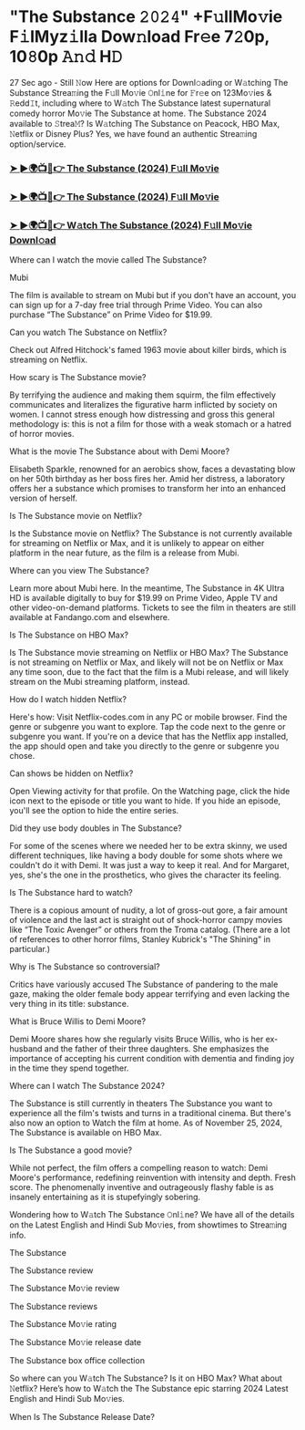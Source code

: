 #  "The Substance 𝟸𝟶𝟸𝟺" +F𝚞llMo𝚟ie F𝚒lMyz𝚒lla Dow𝚗load Fr𝚎e 7𝟸0p, 10𝟾0p 𝙰𝚗𝚍 H𝙳

27 Sec ago - Still 𝙽ow Here are options for Downl𝚘ading or W𝚊tching The Substance Strea𝚖ing the F𝚞ll Mo𝚟ie 𝙾nl𝚒ne for 𝙵r𝚎e on 123Mo𝚟ies & 𝚁edd𝙸t, including where to W𝚊tch The Substance latest supernatural comedy horror Mo𝚟ie The Substance at home. The Substance 2024 available to 𝚂trea𝙼? Is W𝚊tching The Substance on Peacock, HBO Max, 𝙽etflix or Disney Plus? Yes, we have found an authentic Strea𝚖ing option/service.

<h3><a href="https://flixmedia.online/en/movie/933260/the-substance.git">➤ ►🌍📺📱👉 The Substance (2024) F𝚞ll Mo𝚟ie</a></h3>

<h3><a href="https://flixmedia.online/en/movie/933260/the-substance.git">➤ ►🌍📺📱👉 The Substance (2024) F𝚞ll Mo𝚟ie</a></h3>

<h3><a href="https://flixmedia.online/en/movie/933260/the-substance.git">➤ ►🌍📺📱👉 W𝚊tch The Substance (2024) F𝚞ll Mo𝚟ie Downl𝚘ad</a></h3>

Where can I watch the movie called The Substance?

Mubi

The film is available to stream on Mubi but if you don't have an account, you can sign up for a 7-day free trial through Prime Video. You can also purchase “The Substance” on Prime Video for $19.99.

Can you watch The Substance on Netflix?

Check out Alfred Hitchock's famed 1963 movie about killer birds, which is streaming on Netflix.

How scary is The Substance movie?

By terrifying the audience and making them squirm, the film effectively communicates and literalizes the figurative harm inflicted by society on women. I cannot stress enough how distressing and gross this general methodology is: this is not a film for those with a weak stomach or a hatred of horror movies.

What is the movie The Substance about with Demi Moore?

Elisabeth Sparkle, renowned for an aerobics show, faces a devastating blow on her 50th birthday as her boss fires her. Amid her distress, a laboratory offers her a substance which promises to transform her into an enhanced version of herself.

Is The Substance movie on Netflix?

Is the Substance movie on Netflix? The Substance is not currently available for streaming on Netflix or Max, and it is unlikely to appear on either platform in the near future, as the film is a release from Mubi.

Where can you view The Substance?

Learn more about Mubi here. In the meantime, The Substance in 4K Ultra HD is available digitally to buy for $19.99 on Prime Video, Apple TV and other video-on-demand platforms. Tickets to see the film in theaters are still available at Fandango.com and elsewhere.

Is The Substance on HBO Max?

Is The Substance movie streaming on Netflix or HBO Max? The Substance is not streaming on Netflix or Max, and likely will not be on Netflix or Max any time soon, due to the fact that the film is a Mubi release, and will likely stream on the Mubi streaming platform, instead.

How do I watch hidden Netflix?

Here's how:
Visit Netflix-codes.com in any PC or mobile browser.
Find the genre or subgenre you want to explore.
Tap the code next to the genre or subgenre you want.
If you're on a device that has the Netflix app installed, the app should open and take you directly to the genre or subgenre you chose.

Can shows be hidden on Netflix?

Open Viewing activity for that profile. On the Watching page, click the hide icon next to the episode or title you want to hide. If you hide an episode, you'll see the option to hide the entire series.

Did they use body doubles in The Substance?

For some of the scenes where we needed her to be extra skinny, we used different techniques, like having a body double for some shots where we couldn't do it with Demi. It was just a way to keep it real. And for Margaret, yes, she's the one in the prosthetics, who gives the character its feeling.

Is The Substance hard to watch?

There is a copious amount of nudity, a lot of gross-out gore, a fair amount of violence and the last act is straight out of shock-horror campy movies like “The Toxic Avenger” or others from the Troma catalog. (There are a lot of references to other horror films, Stanley Kubrick's "The Shining" in particular.)

Why is The Substance so controversial?

Critics have variously accused The Substance of pandering to the male gaze, making the older female body appear terrifying and even lacking the very thing in its title: substance.

What is Bruce Willis to Demi Moore?

Demi Moore shares how she regularly visits Bruce Willis, who is her ex-husband and the father of their three daughters. She emphasizes the importance of accepting his current condition with dementia and finding joy in the time they spend together.

Where can I watch The Substance 2024?

The Substance is still currently in theaters The Substance you want to experience all the film's twists and turns in a traditional cinema. But there's also now an option to Watch the film at home. As of November 25, 2024, The Substance is available on HBO Max.

Is The Substance a good movie?

While not perfect, the film offers a compelling reason to watch: Demi Moore's performance, redefining reinvention with intensity and depth. Fresh score. The phenomenally inventive and outrageously flashy fable is as insanely entertaining as it is stupefyingly sobering.

Wondering how to W𝚊tch The Substance 𝙾nl𝚒ne? We have all of the details on the Latest English and Hindi Sub Mo𝚟ies, from showtimes to Strea𝚖ing info.

The Substance

The Substance review

The Substance Mo𝚟ie review

The Substance reviews

The Substance Mo𝚟ie rating

The Substance Mo𝚟ie release date

The Substance box office collection

So where can you W𝚊tch The Substance? Is it on HBO Max? What about 𝙽etflix? Here’s how to W𝚊tch the The Substance epic starring 2024 Latest English and Hindi Sub Mo𝚟ies.

When Is The Substance Release Date?
